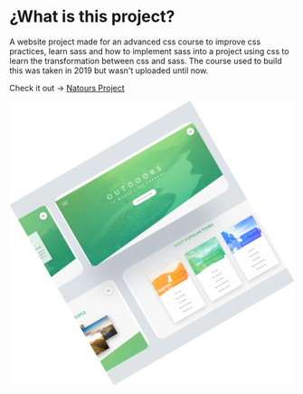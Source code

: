 # ¿What is this project?

A website project made for an advanced css course to improve css practices, learn sass and how to implement sass into a project using css to learn the transformation between css and sass.
The course used to build this was taken in 2019 but wasn't uploaded until now. 

Check it out &#8594; [Natours Project](https://websiteproject-natours.netlify.app/)

![Website Showcase](https://github.com/iamatnuria/natours-project/blob/main/natours_showcase.png "Website Showcase")


